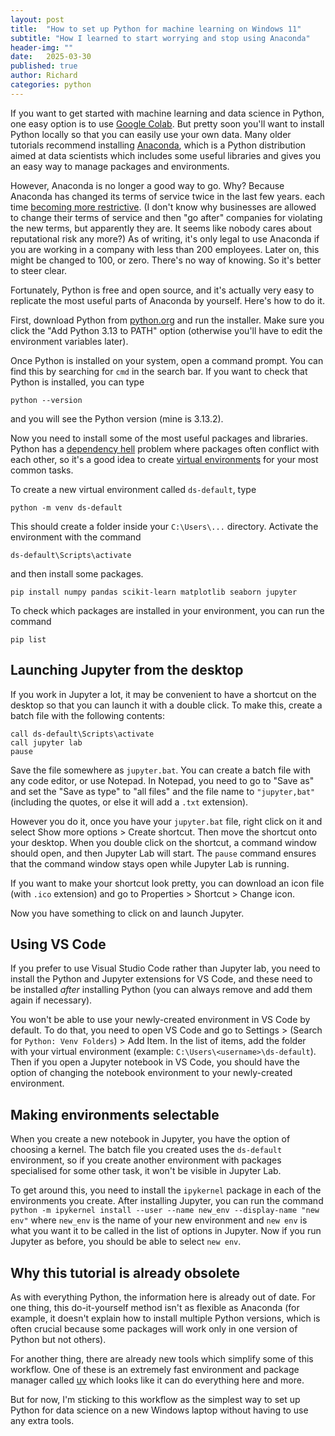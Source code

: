 ```yaml
---
layout: post
title:  "How to set up Python for machine learning on Windows 11"
subtitle: "How I learned to start worrying and stop using Anaconda"
header-img: ""
date:   2025-03-30
published: true
author: Richard
categories: python
---
```

If you want to get started with machine learning and data science in Python, one easy option is to use [Google Colab](https://colab.google/). But pretty soon you'll want to install Python locally so that you can easily use your own data. Many older tutorials recommend installing [Anaconda](https://www.anaconda.com/), which is a Python distribution aimed at data scientists which includes some useful libraries and gives you an easy way to manage packages and environments.

However, Anaconda is no longer a good way to go. Why? Because Anaconda has changed its terms of service twice in the last few years. each time [becoming more restrictive](https://www.cdotrends.com/story/4173/anaconda-threatens-legal-action-over-licensing-terms). (I don't know why businesses are allowed to change their terms of service and then "go after" companies for violating the new terms, but apparently they are. It seems like nobody cares about reputational risk any more?) As of writing, it's only legal to use Anaconda if you are working in a company with less than 200 employees. Later on, this might be changed to 100, or zero. There's no way of knowing. So it's better to steer clear.

Fortunately, Python is free and open source, and it's actually very easy to replicate the most useful parts of Anaconda by yourself. Here's how to do it.

First, download Python from [python.org](https://www.python.org/downloads/) and run the installer. Make sure you click the "Add Python 3.13 to PATH" option (otherwise you'll have to edit the environment variables later).

Once Python is installed on your system, open a command prompt. You can find this by searching for `cmd` in the search bar. If you want to check that Python is installed, you can type
```console
python --version
```
and you will see the Python version (mine is 3.13.2).

Now you need to install some of the most useful packages and libraries. Python has a [dependency hell](https://en.wikipedia.org/wiki/Dependency_hell) problem where packages often conflict with each other, so it's a good idea to create [virtual environments](https://docs.python.org/3/library/venv.html) for your most common tasks.

To create a new virtual environment called `ds-default`, type
```
python -m venv ds-default
```
This should create a folder inside your `C:\Users\...` directory. Activate the environment with the command
```
ds-default\Scripts\activate
```
and then install some packages.
```
pip install numpy pandas scikit-learn matplotlib seaborn jupyter
```
To check which packages are installed in your environment, you can run the command
```
pip list
```
## Launching Jupyter from the desktop
If you work in Jupyter a lot, it may be convenient to have a shortcut on the desktop so that you can launch it with a double click. To make this, create a batch file with the following contents:
```
call ds-default\Scripts\activate
call jupyter lab
pause
```
Save the file somewhere as `jupyter.bat`. You can create a batch file with any code editor, or use Notepad. In Notepad, you need to go to "Save as" and set the "Save as type" to "all files" and the file name to `"jupyter,bat"` (including the quotes, or else it will add a `.txt` extension).

However you do it, once you have your `jupyter.bat` file, right click on it and select Show more options > Create shortcut. Then move the shortcut onto your desktop. When you double click on the shortcut, a command window should open, and then Jupyter Lab will start. The `pause` command ensures that the command window stays open while Jupyter Lab is running.

If you want to make your shortcut look pretty, you can download an icon file (with `.ico` extension) and go to Properties > Shortcut > Change icon.

Now you have something to click on and launch Jupyter.
## Using VS Code
If you prefer to use Visual Studio Code rather than Jupyter lab, you need to install the Python and Jupyter extensions for VS Code, and these need to be installed *after* installing Python (you can always remove and add them again if necessary).

You won't be able to use your newly-created environment in VS Code by default. To do that, you need to open VS Code and go to Settings > (Search for `Python: Venv Folders`) > Add Item. In the list of items, add the folder with your virtual environment (example: `C:\Users\<username>\ds-default`). Then if you open a Jupyter notebook in VS Code, you should have the option of changing the notebook environment to your newly-created environment.
## Making environments selectable
When you create a new notebook in Jupyter, you have the option of choosing a kernel. The batch file you created uses the `ds-default` environment, so if you create another environment with packages specialised for some other task, it won't be visible in Jupyter Lab.

To get around this, you need to install the `ipykernel` package in each of the environments you create. After installing Jupyter, you can run the command
`python -m ipykernel install --user --name new_env --display-name "new env"`
where `new_env` is the name of your new environment and `new env` is what you want it to be called in the list of options in Jupyter. Now if you run Jupyter as before, you should be able to select `new env`.
## Why this tutorial is already obsolete
As with everything Python, the information here is already out of date. For one thing, this do-it-yourself method isn't as flexible as Anaconda (for example, it doesn't explain how to install multiple Python versions, which is often crucial because some packages will work only in one version of Python but not others). 

For another thing, there are already new tools which simplify some of this workflow. One of these is an extremely fast environment and package manager called [uv](https://github.com/astral-sh/uv) which looks like it can do everything here and more.

But for now, I'm sticking to this workflow as the simplest way to set up Python for data science on a new Windows laptop without having to use any extra tools.

